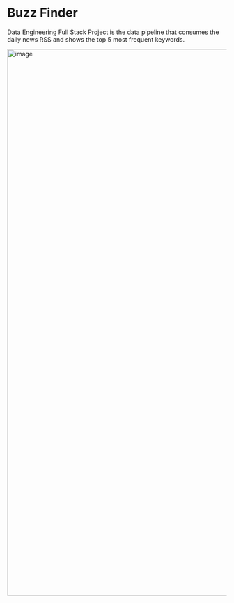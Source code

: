 # Buzz Finder

Data Engineering Full Stack Project is the data pipeline that consumes the daily news RSS and shows the top 5 most frequent keywords. 

<img width="1256" alt="image" src="https://user-images.githubusercontent.com/83562725/173284799-1b42a794-c50b-4277-8a13-6210cd2397d2.png">
